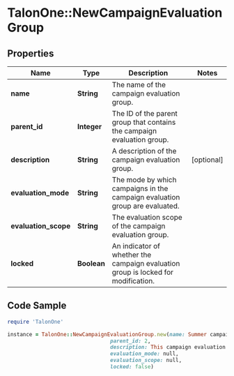 # TalonOne::NewCampaignEvaluationGroup

## Properties

Name | Type | Description | Notes
------------ | ------------- | ------------- | -------------
**name** | **String** | The name of the campaign evaluation group. | 
**parent_id** | **Integer** | The ID of the parent group that contains the campaign evaluation group. | 
**description** | **String** | A description of the campaign evaluation group. | [optional] 
**evaluation_mode** | **String** | The mode by which campaigns in the campaign evaluation group are evaluated. | 
**evaluation_scope** | **String** | The evaluation scope of the campaign evaluation group. | 
**locked** | **Boolean** | An indicator of whether the campaign evaluation group is locked for modification. | 

## Code Sample

```ruby
require 'TalonOne'

instance = TalonOne::NewCampaignEvaluationGroup.new(name: Summer campaigns,
                                 parent_id: 2,
                                 description: This campaign evaluation group contains all campaigns that are running in the summer.,
                                 evaluation_mode: null,
                                 evaluation_scope: null,
                                 locked: false)
```


